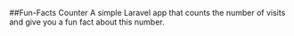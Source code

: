 ##Fun-Facts Counter
A simple Laravel app that counts the number of visits and give you a fun fact about this number.